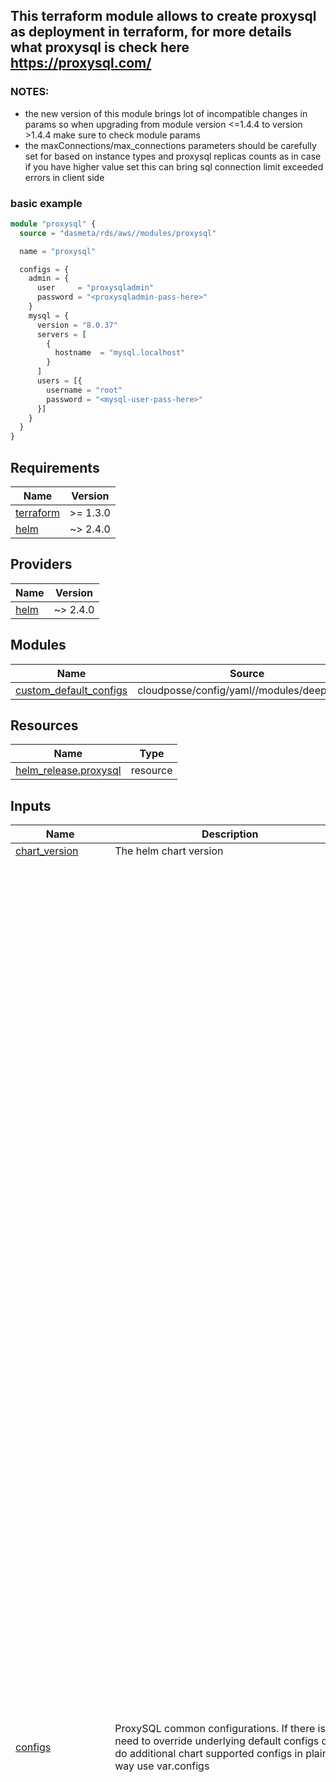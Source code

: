 ## This terraform module allows to create proxysql as deployment in terraform, for more details what proxysql is check here https://proxysql.com/

### NOTES:
- the new version of this module brings lot of incompatible changes in params so when upgrading from module version <=1.4.4 to version >1.4.4 make sure to check module params
- the maxConnections/max_connections parameters should be carefully set for based on instance types and proxysql replicas counts as in case if you have higher value set this can bring sql connection limit exceeded errors in client side

### basic example

```terraform
module "proxysql" {
  source = "dasmeta/rds/aws//modules/proxysql"

  name = "proxysql"

  configs = {
    admin = {
      user     = "proxysqladmin"
      password = "<proxysqladmin-pass-here>"
    }
    mysql = {
      version = "8.0.37"
      servers = [
        {
          hostname  = "mysql.localhost"
        }
      ]
      users = [{
        username = "root"
        password = "<mysql-user-pass-here>"
      }]
    }
  }
}
```
<!-- BEGINNING OF PRE-COMMIT-TERRAFORM DOCS HOOK -->
## Requirements

| Name | Version |
|------|---------|
| <a name="requirement_terraform"></a> [terraform](#requirement\_terraform) | >= 1.3.0 |
| <a name="requirement_helm"></a> [helm](#requirement\_helm) | ~> 2.4.0 |

## Providers

| Name | Version |
|------|---------|
| <a name="provider_helm"></a> [helm](#provider\_helm) | ~> 2.4.0 |

## Modules

| Name | Source | Version |
|------|--------|---------|
| <a name="module_custom_default_configs"></a> [custom\_default\_configs](#module\_custom\_default\_configs) | cloudposse/config/yaml//modules/deepmerge | 1.0.2 |

## Resources

| Name | Type |
|------|------|
| [helm_release.proxysql](https://registry.terraform.io/providers/hashicorp/helm/latest/docs/resources/release) | resource |

## Inputs

| Name | Description | Type | Default | Required |
|------|-------------|------|---------|:--------:|
| <a name="input_chart_version"></a> [chart\_version](#input\_chart\_version) | The helm chart version | `string` | `"0.1.3"` | no |
| <a name="input_configs"></a> [configs](#input\_configs) | ProxySQL common configurations. If there is need to override underlying default configs or do additional chart supported configs in plain way use var.configs | <pre>object({<br/>    admin = object({    # admin user credentials, this is required to set explicitly for security to not use default ones by mistake<br/>      user     = string # the username of proxysql admin user, ProxySql manages/stores its configs in its admin mysql database and one can use this credentials to connect to proxysql admin mysql server, service default port is 6032<br/>      password = string<br/>      port     = optional(number, 6032)<br/>    })<br/>    stats = optional(object({ # create a separate user in admin mysql server for using to access only statistics data, the web ui also uses this user for auth; this user is for internal/private use by default, so if you expose web ui endpoint make sure to set strong user/password<br/>      user       = optional(string, "sadmin")<br/>      password   = optional(string, "sadmin")<br/>      webEnabled = optional(bool, false) # allows to enable admin web UI(auth by stats user/password), with port forward the endpoint will be(https is must): https://127.0.0.1:6080/<br/>      webPort    = optional(number, 6080)<br/>    }), {})<br/>    mysql = object({                                 # mysql configuration, including servers, users and rules<br/>      servers = list(object({                        # list of mysql backend/target server instances, where each instance can be read or write type, NOTE: if you have just configured just one write server make sure to set readWriteSplit=false<br/>        hostname            = string                 # the hostname/domain/ip of backend mysql server<br/>        is_writer           = optional(bool, true)   # whether the server is write/main/master<br/>        max_connections     = optional(number, 340)  # the server/backend max connection count is based on aws instance type(or if you have mysql on premise it maybe configurable) and there is some expression to calculate this instanceMemoryInBytes/12582880, the value 300 may be used for 4GB memory instances like db.t3.medium<br/>        port                = optional(number, 3306) # the port of backend server<br/>        compression         = optional(bool, false)  # whether to enable compression<br/>        weight              = optional(number, 1000) # a value indicating the server's capacity relative to others in the same hostgroup. Used for load balancing<br/>        max_replication_lag = optional(number, 0)    # specifies the maximum acceptable replication lag (in seconds) for a read replica. in case if read replica have higher lag it will be disabled until lag will be acceptable again. maxReplicationLag=0 means the replication lag check is disabled.<br/>        use_ssl             = optional(number, 0)    # whether ssl/tls enabled for proxysql=>mysql backend server connection<br/>      }))<br/>      users = list(object({ # the list of backend server(the target mysql server) users, this users will be also used in client side to connect/communicate through proxysql with backend servers<br/>        username               = string<br/>        password               = string<br/>        max_connections        = optional(number, 340) # this limit is per node/server<br/>        use_ssl                = optional(number, 0)   # whether ssl/tls enforcing enabled for client=>proxysql connection<br/>        transaction_persistent = optional(number, 1)   # whether transaction all queries will go to same backend or not, so that rules will be ignored<br/>        active                 = optional(number, 1)   # whether the user is enabled<br/>        read_only              = optional(bool, false) # this controls user default_hostgroup, in case if true default_hostgroup=1 (meaning default hostgroup is write one if no rule matches), in case of false default_hostgroup=2 (write hostgroup)<br/>      }))<br/>      rules = optional(list(object({                   # the list of query routing rule, NOTES: order is important; one of `digest`, `match_digest` and `match_pattern` should be provided and `digest` have higher priority over rest two; also when readWriteSplit=true it will add additional 2 rules in the start and end of rules list to route queries to write/read hostgroups based on query type<br/>        digest                = optional(string, null) # the query digest hash value<br/>        match_digest          = optional(string, null) # match_digest regex string, this is case sensitive<br/>        match_pattern         = optional(string, null) # match_pattern regex string, this is case insensitive by default and can be used to cover all type of cased same queries<br/>        destination_hostgroup = optional(number, 0)    # the hostgroup to which queries will be routed, by default it is 0 meaning that queries will be routed to writes hostgroup<br/>        use_ssl               = optional(number, 0)    # whether ssl/tls enforcing enabled for client=>proxysql connection<br/>        cache_ttl             = optional(number, null) # whether caching enabled and how long will it remain, the number value is in milliseconds<br/>        active                = optional(number, 1)    # when set to 1 no further queries will be evaluated after this rule is matched and processed<br/>        apply                 = optional(number, 1)    # whether the rule is enabled<br/>        proxy_port            = optional(number, null) # the port to use to filter coming queries for the rule, if not passed the rule will apply to all ports<br/>      })), [])<br/>      version               = optional(string, "8.4.4")      # the ProxySQL by itself acts as mysql server and here we configure the version of mysql server of proxysql<br/>      ports                 = optional(list(number), [3306]) # mysql ports available for clients, by default we have single port setup but if there is need new ports can be added and in conjunction with rules proxy_port option we can have custom query routes, for example we can route all queries to write server for a port<br/>      maxConnections        = optional(number, 20480)        # the maximum number of client connections that ProxySQL will accept<br/>      queryRetriesOnFailure = optional(number, 3)            # the number of times ProxySQL will retry a query if it fails<br/>      waitTimeout           = optional(number, 28800000)     # the timeout (in milliseconds) for a client connection to remain idle before it is closed, the current value 28800000 ms = 8 hours<br/>      readWriteSplit        = optional(bool, false)          # this option allows to enable read and write splitting rules under mysql_query_rules config/table, the write ones go to hostgroup=0 and read ones go to hostgroup=1<br/>      queyCacheSizeMB       = optional(number, 226)          # the size of ProxySQL's query cache in megabytes<br/>    })<br/>    monitoring = optional( # prometheus metrics configs, `method` can be "annotations", "podMonitor" or "serviceMonitor"<br/>      object({<br/>        enabled    = optional(bool, true),<br/>        method     = optional(string, "annotations")<br/>        targetPort = optional(number, 6070)<br/>    }), {})<br/>    autoscaling = optional( # auto scale configs<br/>      object({ minReplicas = number, maxReplicas = number }),<br/>      { minReplicas = 2, maxReplicas = 10 }<br/>    )<br/>    resources = optional(object({ # replicas resource request/limits, this config values are mostly based on maxConnections count and queyCacheSizeMB values, so if you want more connections and more caching you may need to change this values also<br/>      limits = optional(object({<br/>        cpu    = optional(string, "100m")<br/>        memory = optional(string, "256Mi")<br/>        }), {<br/>        cpu    = "100m"<br/>        memory = "256Mi"<br/>      })<br/>      requests = optional(object({<br/>        cpu    = optional(string, "100m")<br/>        memory = optional(string, "256Mi")<br/>        }), {<br/>        cpu    = "100m"<br/>        memory = "256Mi"<br/>      })<br/>    }), {})<br/>    setLinkerdOpaquePorts = optional(bool, true) # this allows to automatically set linkerd annotation like `config.linkerd.io/opaque-ports: 3306,3307,6032` on proxysql service to fix linkerd enabled client app connection long lasting issues to non standard mysql tcp ports like extra 3307 port<br/>  })</pre> | n/a | yes |
| <a name="input_create_namespace"></a> [create\_namespace](#input\_create\_namespace) | Whether to create namespace | `bool` | `true` | no |
| <a name="input_extra_configs"></a> [extra\_configs](#input\_extra\_configs) | Configurations to pass and override/extend default ones. Check the helm chart available configs here: https://github.com/dasmeta/helm/tree/proxysql-0.1.0/charts/proxysql | `any` | `{}` | no |
| <a name="input_name"></a> [name](#input\_name) | The name of helm release | `string` | `"proxysql"` | no |
| <a name="input_namespace"></a> [namespace](#input\_namespace) | Namespace | `string` | `"proxysql"` | no |

## Outputs

| Name | Description |
|------|-------------|
| <a name="output_final_config"></a> [final\_config](#output\_final\_config) | The helm chart final prepared configs |
<!-- END OF PRE-COMMIT-TERRAFORM DOCS HOOK -->
